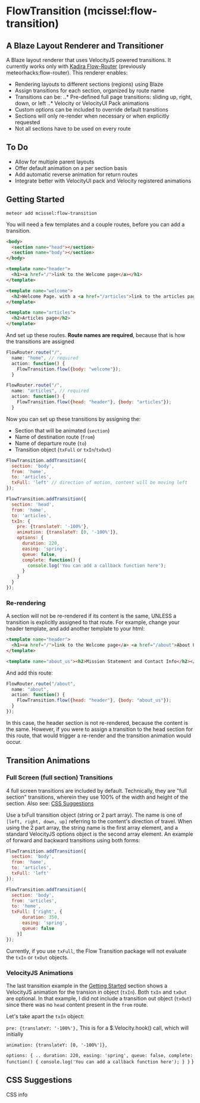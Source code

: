 # FlowTransition (mcissel:flow-transition)

## A Blaze Layout Renderer and Transitioner
A Blaze layout renderer that uses VelocityJS powered transitions. It currently works only with [Kadira Flow-Router](https://github.com/kadirahq/flow-router) (previously meteorhacks:flow-router). This renderer enables:

* Rendering layouts to different sections (regions) using Blaze
* Assign transitions for each section, organized by route name
* Transitions can be:
..* Pre-defined full page transitions: sliding up, right, down, or left
..* Velocity or VelocityUI Pack animations
* Custom options can be included to override default transitions
* Sections will only re-render when necessary or when explicitly requested
* Not all sections have to be used on every route

## To Do

- Allow for multiple parent layouts
- Offer default animation on a per section basis
- Add automatic reverse animation for return routes
- Integrate better with VelocityUI pack and Velocity registered animations

## Getting Started

~~~
meteor add mcissel:flow-transition
~~~

You will need a few templates and a couple routes, before you can add a transition.

~~~html
<body>
  <section name="head"></section>
  <section name="body"></section>
</body>

<template name="header">
  <h1><a href="/">link to the Welcome page</a></h1>
</template>

<template name="welcome">
  <h2>Welcome Page. with a <a href="/articles">link to the articles page</a></h2>
</template>

<template name="articles">
  <h2>Articles page</h2>
</template>
~~~

And set up these routes. **Route names are required**, because that is how the transitions are assigned
~~~js
FlowRouter.route("/",
  name: "home", // required
  action: function() {
    FlowTransition.flow({body: "welcome"});
  }

FlowRouter.route("/",
  name: "articles", // required
  action: function() {
    FlowTransition.flow({head: "header"}, {body: "articles"});
  }
~~~

Now you can set up these transitions by assigning the:

* Section that will be animated (`section`)
* Name of destination route (`from`)
* Name of departure route (`to`)
* Transition object (`txFull` or `txIn`/`txOut`)

~~~js
FlowTransition.addTransition({
  section: 'body',
  from: 'home',
  to: 'articles',
  txFull: 'left' // direction of motion, content will be moving left
});

FlowTransition.addTransition({
  section: 'head',
  from: 'home',
  to: 'articles',
  txIn: {
    pre: {translateY: '-100%'},
    animation: {translateY: [0, '-100%']},
    options: {
      duration: 220,
      easing: 'spring',
      queue: false,
      complete: function() {
        console.log('You can add a callback function here');
      }
    }
  }
});
~~~

### Re-rendering
A section will not be re-rendered if its content is the same, UNLESS a transition is explicitly assigned to that route. For example, change your header template, and add another template to your html:

~~~html
<template name="header">
  <h1><a href="/">link to the Welcome page</a> <a href="/about">About Us</a></h1>
</template>

<template name="about_us"><h2>Mission Statement and Contact Info</h2></template>
~~~

And add this route:

~~~js
FlowRouter.route("/about",
  name: "about",
  action: function() {
    FlowTransition.flow({head: "header"}, {body: "about_us"});
  }
});
~~~

In this case, the header section is not re-rendered, because the content is the same. However, if you were to assign a transition to the head section for this route, that would trigger a re-render and the transition animation would occur.

## Transition Animations

### Full Screen (full section) Transitions
4 full screen transitions are included by default. Technically, they are "full section" transitions, wherein they use 100% of the width and height of the section. Also see: [CSS Suggestions](#css-suggestions)

Use a txFull transition object (string or 2 part array). The name is one of `[left, right, down, up]` referring to the content's direction of travel. When using the 2 part array, the string name is the first array element, and a standard VelocityJS options object is the second array element. An example of forward and backward transitions using both forms:

~~~js
FlowTransition.addTransition({
  section: 'body',
  from: 'home',
  to: 'articles',
  txFull: 'left'
});

FlowTransition.addTransition({
  section: 'body',
  from: 'articles',
  to: 'home',
  txFull: ['right', {
      duration: 350,
      easing: 'spring',
      queue: false
    }]
});
~~~

Currently, if you use `txFull`, the Flow Transition package will not evaluate the `txIn` or `txOut` objects.

### VelocityJS Animations
The last transition example in the [Getting Started](#getting-started) section shows a VelocityJS animation for the transion in object (`txIn`). Both `txIn` and `txOut` are optional. In that example, I did not include a transition out object (`txOut`) since there was no `head` content present in the `from` route.

Let's take apart the `txIn` object:

`pre: {translateY: '-100%'},` This is for a $.Velocity.hook() call, which will initially

`animation: {translateY: [0, '-100%']},`

`options: { ..
  duration: 220,
  easing: 'spring',
  queue: false,
  complete: function() {
   console.log('You can add a callback function here');
}
    }`
  }

## CSS Suggestions
CSS info
